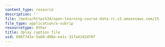 ```yaml
---
content_type: resource
description: ''
file: /media/https%3A/open-learning-course-data-rc.s3.amazonaws.com/15-071-the-analytics-edge-spring-2017/b86f742e5eb0d86eea1c31fa4142d70f_L315IjxyUM.srt
file_type: application/x-subrip
resourcetype: Other
title: 3play caption file
uid: b86f742e-5eb0-d86e-ea1c-31fa4142d70f
---
```


